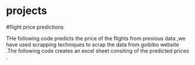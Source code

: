 # projects


   #flight price predictions 

   THe following code predicts the price of the flights from previous data ,we have used scrapping techniques to scrap the data from goibibo website .The following code creates an excel sheet consiting of the predicted prices .
